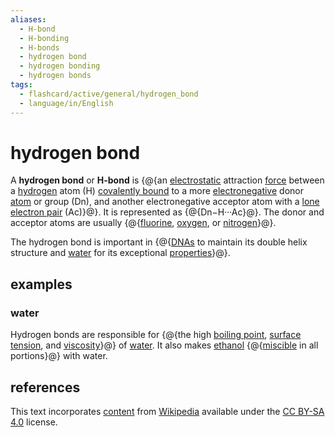 ```yaml
---
aliases:
  - H-bond
  - H-bonding
  - H-bonds
  - hydrogen bond
  - hydrogen bonding
  - hydrogen bonds
tags:
  - flashcard/active/general/hydrogen_bond
  - language/in/English
---
```


# hydrogen bond

A __hydrogen bond__ or __H-bond__ is {@{an [electrostatic](electrostatics.md) attraction [force](force.md) between a [hydrogen](hydrogen.md) atom (H) [covalently bound](covalent%20bond.md) to a more [electronegative](electronegativity.md) donor [atom](atom.md) or group (Dn), and another electronegative acceptor atom with a [lone electron pair](lone%20pair.md) (Ac)}@}. It is represented as {@{Dn−H···Ac}@}. The donor and acceptor atoms are usually {@{[fluorine](fluorine.md), [oxygen](oxygen.md), or [nitrogen](nitrogen.md)}@}.

The hydrogen bond is important in {@{[DNAs](DNA.md) to maintain its double helix structure and [water](water.md) for its exceptional [properties](property.md)}@}.

## examples

### water

Hydrogen bonds are responsible for {@{the high [boiling point](boiling%20point.md), [surface tension](surface%20tension.md), and [viscosity](viscosity.md)}@} of [water](water.md). It also makes [ethanol](ethanol.md) {@{[miscible](miscibility.md) in all portions}@} with water.

## references

This text incorporates [content](https://en.wikipedia.org/wiki/hydrogen_bond) from [Wikipedia](Wikipedia.md) available under the [CC BY-SA 4.0](https://creativecommons.org/licenses/by-sa/4.0/) license.
